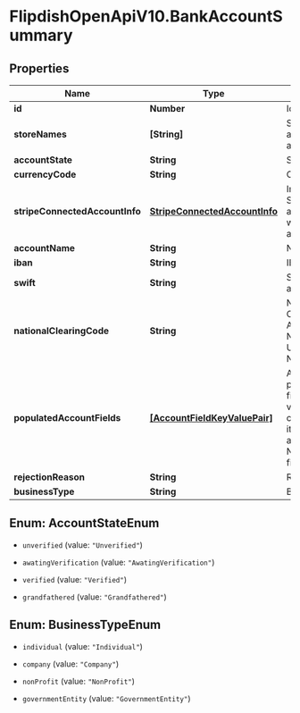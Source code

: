# FlipdishOpenApiV10.BankAccountSummary

## Properties
Name | Type | Description | Notes
------------ | ------------- | ------------- | -------------
**id** | **Number** | Id of this account | [optional] 
**storeNames** | **[String]** | Store Names that are attached to this account | [optional] 
**accountState** | **String** | Status of Account | [optional] 
**currencyCode** | **String** | Currency of Account | [optional] 
**stripeConnectedAccountInfo** | [**StripeConnectedAccountInfo**](StripeConnectedAccountInfo.md) | Information about the Stripe connected account associated with this bank account (if any) | [optional] 
**accountName** | **String** | Name of this account | [optional] 
**iban** | **String** | IBAN of this account | [optional] 
**swift** | **String** | SWIFT of this bank account | [optional] 
**nationalClearingCode** | **String** | National Clearing Code (BSB in Australia, Routing Number in USA/Canada, NCC in NZ) | [optional] 
**populatedAccountFields** | [**[AccountFieldKeyValuePair]**](AccountFieldKeyValuePair.md) | A list of one or more populated account fields (field key-value pairs).  If this list contains at least one item, the Iban, Swift and NationalClearingCode fields will be ignored. | [optional] 
**rejectionReason** | **String** | Reason for Rejection | [optional] 
**businessType** | **String** | Business Type | [optional] 


<a name="AccountStateEnum"></a>
## Enum: AccountStateEnum


* `unverified` (value: `"Unverified"`)

* `awatingVerification` (value: `"AwatingVerification"`)

* `verified` (value: `"Verified"`)

* `grandfathered` (value: `"Grandfathered"`)




<a name="BusinessTypeEnum"></a>
## Enum: BusinessTypeEnum


* `individual` (value: `"Individual"`)

* `company` (value: `"Company"`)

* `nonProfit` (value: `"NonProfit"`)

* `governmentEntity` (value: `"GovernmentEntity"`)




